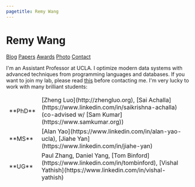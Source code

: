 ```yaml
---
pagetitle: Remy Wang
---
```


# Remy Wang

[Blog](./blog/index.html) [Papers](http://remy.wang/papers/) [Awards](awards.html) [Photo](./imgs/remy.jpg) [Contact](contact.html)

I'm an Assistant Professor at UCLA.
I optimize modern data systems with advanced techniques from programming languages and databases. 
If you want to join my lab, please read [this](projects.html) before contacting me.
I'm very lucky to work with many brilliant students:

<table>
  <tbody style="border: none;">
    <tr>
      <td>**PhD**</td>
      <td>
        [Zheng Luo](http://zhengluo.org),
        [Sai Achalla](https://www.linkedin.com/in/saikrishna-achalla) (co-advised w/ [Sam Kumar](https://www.samkumar.org))
      </td>
    </tr>
    <tr>
      <td>**MS**</td>
      <td>
        [Alan Yao](https://www.linkedin.com/in/alan-yao-ucla),
        [Jiahe Yan](https://www.linkedin.com/in/jiahe-yan)
      </td>
    </tr>
    <tr>
      <td>**UG**</td>
      <td>
        Paul Zhang,
        Daniel Yang,
        [Tom Binford](https://www.linkedin.com/in/tombinford),
        [Vishal Yathish](https://www.linkedin.com/in/vishal-yathish)
      </td>
    </tr>
  </tbody>
</table>
